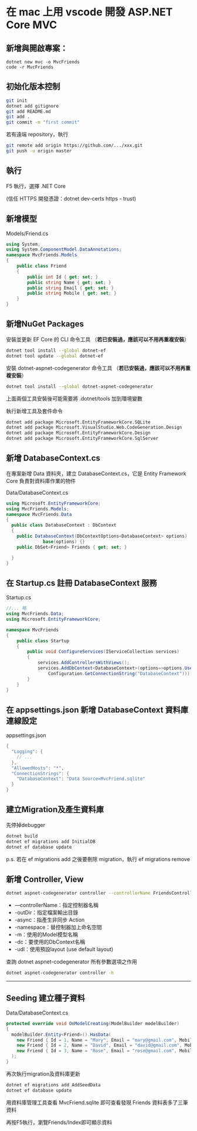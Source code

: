 # 在 mac 上用 vscode 開發 ASP.NET Core MVC

## 新增與開啟專案：

```shell
dotnet new mvc -o MvcFriends
code -r MvcFriends
```

## 初始化版本控制

```bash
git init
dotnet add gitignore
git add README.md
git add .
git commit -m "first commit"
```

若有遠端 repository，執行

```bash
git remote add origin https://github.com/.../xxx.git
git push -u origin master
```

## 執行

F5 執行，選擇 .NET Core

(信任 HTTPS 開發憑證：dotnet  dev-certs https - trust)

## 新增模型

Models/Friend.cs

```csharp
using System;
using System.ComponentModel.DataAnnotations;
namespace MvcFriends.Models
{
	public class Friend
	{
		public int Id { get; set; }
		public string Name { get; set; }
		public string Email { get; set; }
		public string Mobile { get; set; }
	}
}
```

## 新增NuGet Packages

安裝並更新 EF Core 的 CLI 命令工具 （**若已安裝過，應該可以不用再重複安裝**）

```bash
dotnet tool install --global dotnet-ef
dotnet tool update --global dotnet-ef
```

安裝 dotnet-aspnet-codegenerator 命令工具 （**若已安裝過，應該可以不用再重複安裝**）

```bash
dotnet tool install --global dotnet-aspnet-codegenerator
```

上面兩個工具安裝後可能需要將 .dotnet/tools 加到環境變數

執行新增工具及套件命令

```bash
dotnet add package Microsoft.EntityFrameworkCore.SQLite
dotnet add package Microsoft.VisualStudio.Web.CodeGeneration.Design
dotnet add package Microsoft.EntityFrameworkCore.Design
dotnet add package Microsoft.EntityFrameworkCore.SqlServer
```

## 新增 DatabaseContext.cs

在專案新增 Data 資料夾，建立 DatabaseContext.cs，它是 Entity Framework Core 負責對資料庫作業的物件

Data/DatabaseContext.cs

```csharp
using Microsoft.EntityFrameworkCore;
using MvcFriends.Models;
namespace MvcFriends.Data
{
  public class DatabaseContext : DbContext
  {
    public DatabaseContext(DbContextOptions<DatabaseContext> options) :
              base(options) {}
    public DbSet<Friend> Friends { get; set; }

  }
}
```

## 在 Startup.cs 註冊 DatabaseContext 服務

Startup.cs

```csharp
//... 略
using MvcFriends.Data;
using Microsoft.EntityFrameworkCore;

namespace MvcFriends
{
	public class Startup
	{
		public void ConfigureServices(IServiceCollection services)
		{
			services.AddControllersWithViews();
			services.AddDbContext<DatabaseContext>(options=>options.UseSqlite(
				Configuration.GetConnectionString("DatabaseContext")));
		}
	}
}
```

## 在 appsettings.json 新增 DatabaseContext 資料庫連線設定

appsettings.json

```csharp
{
  "Logging": {
    // ...
  },
  "AllowedHosts": "*",
  "ConnectionStrings": {
    "DatabaseContext": "Data Source=MvcFriend.sqlite"
  }
}
```

## 建立Migration及產生資料庫

先停掉debugger

```bash
dotnet build
dotnet ef migrations add InitialDB
dotnet ef database update
```

p.s. 若在 ef migrations add 之後要刪除 migration，執行 ef migrations remove

## 新增 Controller, View

```bash
dotnet aspnet-codegenerator controller --controllerName FriendsController -outDir Controllers -async -namespace MvcFriends.Controllers -m Friend -dc DatabaseContext -udl
```

- —controllerName：指定控制器名稱
- -outDir：指定檔案輸出目錄
- -async：指產生非同步 Action
- -namespace：替控制器加上命名空間
- -m：使用的Model模型名稱
- -dc：要使用的DbContext名稱
- -udl：使用預設layout (use default layout)

查詢 dotnet aspnet-codegenerator 所有參數選項之作用

```bash
dotnet aspnet-codegenerator controller -h
```

---

## Seeding 建立種子資料

Data/DatabaseContext.cs

```csharp
protected override void OnModelCreating(ModelBuilder modelBuilder)
{
  modelBuilder.Entity<Friend>().HasData(
    new Friend { Id = 1, Name = "Mary", Email = "mary@gmail.com", Mobile = "0922-355822" },
    new Friend { Id = 2, Name = "David", Email = "david@gmail.com", Mobile = "0933-123456" },
    new Friend { Id = 3, Name = "Rose", Email = "rose@gmail.com", Mobile = "0955-888-163" }
  );
}
```

再次執行migration及資料庫更新

```bash
dotnet ef migrations add AddSeedData
dotnet ef database update
```

用資料庫管理工具查看 MvcFriend.sqlite 即可查看發現 Friends 資料表多了三筆資料

再按F5執行，瀏覽Friends/Index即可顯示資料